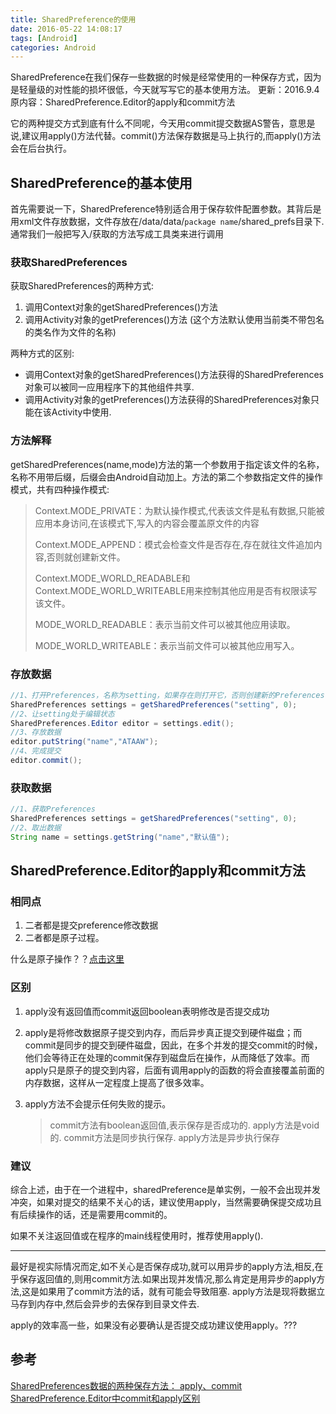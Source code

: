 ```yaml
---
title: SharedPreference的使用
date: 2016-05-22 14:08:17
tags: [Android]
categories: Android
---
```

SharedPreference在我们保存一些数据的时候是经常使用的一种保存方式，因为是轻量级的对性能的损坏很低，今天就写写它的基本使用方法。
更新：2016.9.4
原内容：SharedPreference.Editor的apply和commit方法
<!-- more -->
它的两种提交方式到底有什么不同呢，今天用commit提交数据AS警告，意思是说,建议用apply()方法代替。commit()方法保存数据是马上执行的,而apply()方法会在后台执行。

## SharedPreference的基本使用

首先需要说一下，SharedPreference特别适合用于保存软件配置参数。其背后是用xml文件存放数据，文件存放在/data/data/`package name`/shared_prefs目录下.
通常我们一般把写入/获取的方法写成工具类来进行调用

### 获取SharedPreferences

获取SharedPreferences的两种方式:

1. 调用Context对象的getSharedPreferences()方法
2. 调用Activity对象的getPreferences()方法  (这个方法默认使用当前类不带包名的类名作为文件的名称)

两种方式的区别:
- 调用Context对象的getSharedPreferences()方法获得的SharedPreferences对象可以被同一应用程序下的其他组件共享.
- 调用Activity对象的getPreferences()方法获得的SharedPreferences对象只能在该Activity中使用.

### 方法解释

getSharedPreferences(name,mode)方法的第一个参数用于指定该文件的名称，名称不用带后缀，后缀会由Android自动加上。方法的第二个参数指定文件的操作模式，共有四种操作模式:

> Context.MODE_PRIVATE：为默认操作模式,代表该文件是私有数据,只能被应用本身访问,在该模式下,写入的内容会覆盖原文件的内容
>
> Context.MODE_APPEND：模式会检查文件是否存在,存在就往文件追加内容,否则就创建新文件。
>
> Context.MODE_WORLD_READABLE和Context.MODE_WORLD_WRITEABLE用来控制其他应用是否有权限读写该文件。
>
> MODE_WORLD_READABLE：表示当前文件可以被其他应用读取。
>
> MODE_WORLD_WRITEABLE：表示当前文件可以被其他应用写入。

### 存放数据

```java
//1、打开Preferences，名称为setting，如果存在则打开它，否则创建新的Preferences
SharedPreferences settings = getSharedPreferences("setting", 0);
//2、让setting处于编辑状态
SharedPreferences.Editor editor = settings.edit();
//3、存放数据
editor.putString("name","ATAAW");
//4、完成提交
editor.commit();
```

### 获取数据

```java
//1、获取Preferences
SharedPreferences settings = getSharedPreferences("setting", 0);
//2、取出数据
String name = settings.getString("name","默认值");
```

## SharedPreference.Editor的apply和commit方法

### 相同点

1. 二者都是提交preference修改数据
2. 二者都是原子过程。

什么是原子操作？？[点击这里](http://blog.csdn.net/zhaoyu_android4311/article/details/8434060)
### 区别

1. apply没有返回值而commit返回boolean表明修改是否提交成功
2. apply是将修改数据原子提交到内存，而后异步真正提交到硬件磁盘；而commit是同步的提交到硬件磁盘，因此，在多个并发的提交commit的时候，他们会等待正在处理的commit保存到磁盘后在操作，从而降低了效率。而apply只是原子的提交到内容，后面有调用apply的函数的将会直接覆盖前面的内存数据，这样从一定程度上提高了很多效率。
3. apply方法不会提示任何失败的提示。

   > commit方法有boolean返回值,表示保存是否成功的.
   > apply方法是void的.
   > commit方法是同步执行保存.
   > apply方法是异步执行保存

### 建议
综合上述，由于在一个进程中，sharedPreference是单实例，一般不会出现并发冲突，如果对提交的结果不关心的话，建议使用apply，当然需要确保提交成功且有后续操作的话，还是需要用commit的。

如果不关注返回值或在程序的main线程使用时，推荐使用apply().

---

最好是视实际情况而定,如不关心是否保存成功,就可以用异步的apply方法,相反,在乎保存返回值的,则用commit方法.如果出现并发情况,那么肯定是用异步的apply方法,这是如果用了commit方法的话，就有可能会导致阻塞. apply方法是现将数据立马存到内存中,然后会异步的去保存到目录文件去.

apply的效率高一些，如果没有必要确认是否提交成功建议使用apply。???

## 参考

[SharedPreferences数据的两种保存方法： apply、commit  ](http://tanqi0508.blog.163.com/blog/static/1883557772012111104326404/)
[SharedPreference.Editor中commit和apply区别](http://9leg.com/android/2015/07/12/whats-the-difference-between-commit-and-apply-in-shared-preference.html)